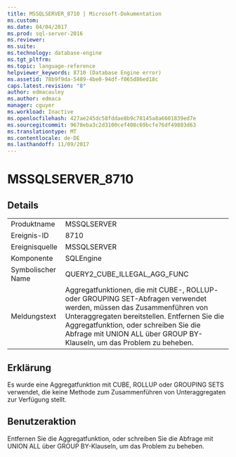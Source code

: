 ```yaml
---
title: MSSQLSERVER_8710 | Microsoft-Dokumentation
ms.custom: 
ms.date: 04/04/2017
ms.prod: sql-server-2016
ms.reviewer: 
ms.suite: 
ms.technology: database-engine
ms.tgt_pltfrm: 
ms.topic: language-reference
helpviewer_keywords: 8710 (Database Engine error)
ms.assetid: 78b9f9da-5489-4be0-94df-f065d86ed18c
caps.latest.revision: "8"
author: edmacauley
ms.author: edmaca
manager: cguyer
ms.workload: Inactive
ms.openlocfilehash: 427ae245dc58fddae8b9c78145a8a6601839ed7e
ms.sourcegitcommit: 9678eba3c2d3100cef408c69bcfe76df49803d63
ms.translationtype: MT
ms.contentlocale: de-DE
ms.lasthandoff: 11/09/2017
---
```

# <a name="mssqlserver8710"></a>MSSQLSERVER_8710
  
## <a name="details"></a>Details  
  
|||  
|-|-|  
|Produktname|MSSQLSERVER|  
|Ereignis-ID|8710|  
|Ereignisquelle|MSSQLSERVER|  
|Komponente|SQLEngine|  
|Symbolischer Name|QUERY2_CUBE_ILLEGAL_AGG_FUNC|  
|Meldungstext|Aggregatfunktionen, die mit CUBE-, ROLLUP- oder GROUPING SET-Abfragen verwendet werden, müssen das Zusammenführen von Unteraggregaten bereitstellen. Entfernen Sie die Aggregatfunktion, oder schreiben Sie die Abfrage mit UNION ALL über GROUP BY-Klauseln, um das Problem zu beheben.|  
  
## <a name="explanation"></a>Erklärung  
Es wurde eine Aggregatfunktion mit CUBE, ROLLUP oder GROUPING SETS verwendet, die keine Methode zum Zusammenführen von Unteraggregaten zur Verfügung stellt.  
  
## <a name="user-action"></a>Benutzeraktion  
Entfernen Sie die Aggregatfunktion, oder schreiben Sie die Abfrage mit UNION ALL über GROUP BY-Klauseln, um das Problem zu beheben.  
  
